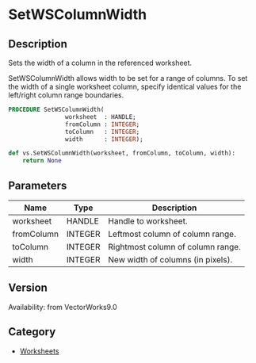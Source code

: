 # SetWSColumnWidth

## Description
Sets the width of a column in the referenced worksheet.

SetWSColumnWidth allows width to be set for a range of columns. To set the width of a single worksheet column, specify identical values for the left/right column range boundaries.

```pascal
PROCEDURE SetWSColumnWidth(
				worksheet  : HANDLE;
				fromColumn : INTEGER;
				toColumn   : INTEGER;
				width      : INTEGER);
```

```python
def vs.SetWSColumnWidth(worksheet, fromColumn, toColumn, width):
    return None
```

## Parameters
|Name|Type|Description|
|---|---|---|
|worksheet|HANDLE|Handle to worksheet.|
|fromColumn|INTEGER|Leftmost column of column range.|
|toColumn|INTEGER|Rightmost column of column range.|
|width|INTEGER|New width of columns (in pixels).|

## Version
Availability: from VectorWorks9.0

## Category
* [Worksheets](../Categories/Worksheets.md)

